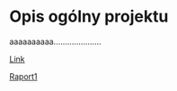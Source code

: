 # Opis ogólny projektu

aaaaaaaaaa.....................

[Link](01_Analiza_specyfikacji/Projekt_koncowy_Specyfikacja_Bledy.csv)

[Raport1](07_Reports/testrail-report-1.pdf)
